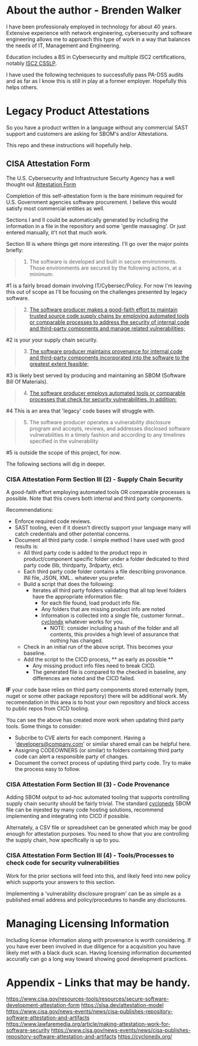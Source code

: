 # About the author - Brenden Walker

I have been professionaly employed in technology for about 40 years. Extensive experience with network engineering, cybersecurity and software engineering allows me to approach this type of work in a way that balances the needs of IT, Management and Engineering. 

Education includes a BS in Cybersecurity and multiple ISC2 certifications, notably [ISC2 CSSLP](https://www.credly.com/badges/5a1765cd-b937-478c-95e3-fe4a56620031/public_url).

I have used the following techniques to successfully pass PA-DSS audits and as far as I know this is still in play at a former employer. Hopefully this helps others.

# Legacy Product Attestations
So you have a product written in a language without any commercial SAST support and customers are asking for SBOM's and/or Attestations.

This repo and these instructions will hopefully help.

## CISA Attestation Form
The U.S. Cybersecurity and Infrastructure Securty Agency has a well thought out [Attestation Form](https://www.cisa.gov/resources-tools/resources/secure-software-development-attestation-form)

Completion of this self-attestation form is the bare minimum required for U.S. Government agencies software procurement. I believe this would satisfy most commercial entities as well.

Sections I and II could be automatically generated by including the information in a file in the repository and some 'gentle massaging'.  Or just entered manually, it't not that much work.

Section III is where things get more interesting.  I'll go over the major points briefly:

> 1. The software is developed and built in secure environments. Those environments are secured by the following actions, at a minimum:

#1 is a fairly broad domain involving IT/Cybersec/Policy.  For now I'm leaving this out of scope as I'll be focusing on the challenges presented by legacy software.

> 2. [The software producer makes a good-faith effort to maintain trusted source code supply chains by employing automated tools or comparable processes to address the security of internal code and third-party components and manage related vulnerabilities;](#cisa-attestation-form-section-iii-2---supply-chain-security)

#2 is your your supply chain security.  

> 3. [The software producer maintains provenance for internal code and third-party components incorporated into the software to the greatest extent feasible;](#cisa-attestation-form-section-iii-3---code-provenance)

#3 is likely best served by producing and maintaining an SBOM (Software Bill Of Materials).

> 4. [The software producer employs automated tools or comparable processes that check for security vulnerabilities. In addition:](#cisa-attestation-form-section-iii-4---toolsprocesses-to-check-code-for-security-vulnerabilities)

#4 This is an area that 'legacy' code bases will struggle with. 

> 5. The software producer operates a vulnerability disclosure program and accepts, reviews, and addresses disclosed software vulnerabilities in a timely fashion and according to any timelines specified in the vulnerability

#5 is outside the scope of this project, for now.

The following sections will dig in deeper.

### CISA Attestation Form Section III (2) - Supply Chain Security

A good-faith effort employing automated tools OR comparable processes is possible.  Note that this covers both internal and third party components. 

Recommendations:
- Enforce required code reviews.
- SAST tooling, even if it doesn't directly support your language many will catch credentials and other potential concerns.
- Document all third party code. I simple method I have used with good results is:
    - All third party code is added to the product repo in product/component specific folder under a folder dedicated to third party code (lib, thirdparty, 3rdparty, etc).
    - Each third party code folder contains a file describing provonance. INI file, JSON, XML.. whatever you prefer.
    - Build a script that does the following:
        - Iterates all third party folders validating that all top level folders have the appropriate information file:
          - for each file found, load product info file.
          - Any folders that are missing product info are noted
          - Information is collected into a single file, customer format.. [cyclondx](https://cyclonedx.org/) whatever works for you.
              - NOTE: consider including a hash of the folder and all contents, this provides a high level of assurance that nothing has changed.
    - Check in an initial run of the above script.  This becomes your baseline.
    - Add the script to the CICD process, ** as early as possible **
      -  Any missing product info files need to break CICD.
      -  The generated file is compared to the checked in baseline, any differences are noted and the CICD failed.
      
**IF** your code base relies on third party components stored externally (npm, nuget or some other package repository) there will be additional work.  My recomendation in this area is to host your own repository and block access to public repos from CICD tooling. 

You can see the above has created more work when updating third party tools. Some things to consider:
- Subcribe to CVE alerts for each component.  Having a 'developers@company.com' or similar shared email can be helpful here.
- Assigning CODEOWNERS (or similar) to folders containing third party code can alert a responsible party of changes.
- Document the correct process of updating third party code. Try to make the process easy to follow.

### CISA Attestation Form Section III (3) - Code Provenance

Adding SBOM output to ad-hoc automated tooling that supports controlling supply chain security should be fairly trivial.  The standard [cyclonedx](https://cyclonedx.org/) SBOM file can be injested by many code hosting solutions, recommend implementing and integrating into CICD if possible.

Alternately, a CSV file or spreadsheet can be generated which may be good enough for attestation purposes. You need to show that you are controlling the supply chain, how specifically is up to you.

### CISA Attestation Form Section III (4) - Tools/Processes to check code for security vulnerabilities

Work for the prior sections will feed into this, and likely feed into new policy which supports your answers to this section. 

Implementing a 'vulnerability disclosure program' can be as simple as a published email address and policy/procedures to handle any disclosures.

# Managing Licensing Information

Including license information along with provenance is worth considering.  If you have ever been involved in due diligence for a acquisition you have likely met with a black duck scan. Having licensing information documented accuratly can go a long way toward showing good development practices.

# Appendix - Links that may be handy.

https://www.cisa.gov/resources-tools/resources/secure-software-development-attestation-form
https://slsa.dev/attestation-model
https://www.cisa.gov/news-events/news/cisa-publishes-repository-software-attestation-and-artifacts
https://www.lawfaremedia.org/article/making-attestation-work-for-software-security
https://www.cisa.gov/news-events/news/cisa-publishes-repository-software-attestation-and-artifacts
https://cyclonedx.org/
